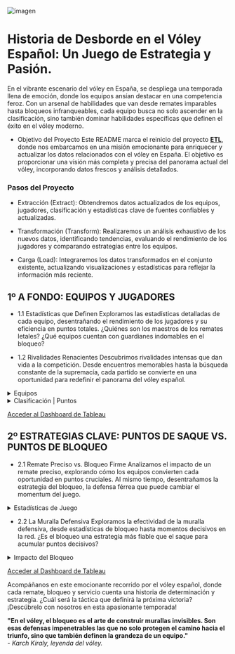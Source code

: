 ![imagen](https://github.com/AlejandroCasna/Proyecto-W5-Visualizaci-RFEVB/blob/5c7b8708ed9af07d73eb96b597572ed1b38e311a/imagenes/portada.jpg)

# Historia de Desborde en el Vóley Español: Un Juego de Estrategia y Pasión.

En el vibrante escenario del vóley en España, se despliega una temporada llena de emoción, donde los equipos ansían destacar en una competencia feroz. Con un arsenal de habilidades que van desde remates imparables hasta bloqueos infranqueables, cada equipo busca no solo ascender en la clasificación, sino también dominar habilidades específicas que definen el éxito en el vóley moderno.

- Objetivo del Proyecto
Este README marca el reinicio del proyecto [**ETL**](https://github.com/AlejandroCasna/Proyecto-scraping), donde nos embarcamos en una misión emocionante para enriquecer y actualizar los datos relacionados con el vóley en España. El objetivo es proporcionar una visión más completa y precisa del panorama actual del vóley, incorporando datos frescos y análisis detallados.

### Pasos del Proyecto
  - Extracción (Extract): Obtendremos datos actualizados de los equipos, jugadores, clasificación y estadísticas clave de fuentes confiables y actualizadas.

  - Transformación (Transform): Realizaremos un análisis exhaustivo de los nuevos datos, identificando tendencias, evaluando el rendimiento de los jugadores y comparando estrategias entre los equipos.

  - Carga (Load): Integraremos los datos transformados en el conjunto existente, actualizando visualizaciones y estadísticas para reflejar la información más reciente.


## 1º A FONDO: EQUIPOS Y JUGADORES
- 1.1 Estadísticas que Definen
Exploramos las estadísticas detalladas de cada equipo, desentrañando el rendimiento de los jugadores y su eficiencia en puntos totales. ¿Quiénes son los maestros de los remates letales? ¿Qué equipos cuentan con guardianes indomables en el bloqueo?

- 1.2 Rivalidades Renacientes
Descubrimos rivalidades intensas que dan vida a la competición. Desde encuentros memorables hasta la búsqueda constante de la supremacía, cada partido se convierte en una oportunidad para redefinir el panorama del vóley español.
<details>
<summary>Equipos</summary>
<br>

Aquí podemos apreciar a los equipos actuales en plena disputa por la victoria en la SuperLiga Masculina, cada uno llevando consigo su propia narrativa y aspiraciones.

![diagrama](https://github.com/AlejandroCasna/Proyecto-W5-Visualizaci-RFEVB/blob/6ae6c36510dd9a4c4d951689d0291bc2d6061e14/imagenes/clasificaci%C3%B3n.jpg)

</details>

<details>
<summary>Clasificación | Puntos</summary>
<br>

![diagrama](https://github.com/AlejandroCasna/Proyecto-W5-Visualizaci-RFEVB/blob/main/imagenes/dashboard.jpg)

</details>

[Acceder al Dashboard de Tableau](https://public.tableau.com/app/profile/alejandro.almeida.casn/viz/Voley/Dashboard1?publish=yes)
</details>

## 2º ESTRATEGIAS CLAVE: PUNTOS DE SAQUE VS. PUNTOS DE BLOQUEO
- 2.1 Remate Preciso vs. Bloqueo Firme
Analizamos el impacto de un remate preciso, explorando cómo los equipos convierten cada oportunidad en puntos cruciales. Al mismo tiempo, desentrañamos la estrategia del bloqueo, la defensa férrea que puede cambiar el momentum del juego.

<details>
<summary>Estadísticas de Juego</summary>
<br>
  
![diagrama](https://github.com/AlejandroCasna/Proyecto-W5-Visualizaci-RFEVB/blob/6ae6c36510dd9a4c4d951689d0291bc2d6061e14/imagenes/ataque_ataque%20bloqueado.jpg)
</details>

- 2.2 La Muralla Defensiva
Exploramos la efectividad de la muralla defensiva, desde estadísticas de bloqueo hasta momentos decisivos en la red. ¿Es el bloqueo una estrategia más fiable que el saque para acumular puntos decisivos?

<details>
<summary>Impacto del Bloqueo</summary>
<br>

Se destaca la importancia de evitar errores en la recepción, que, aunque no definen puntos, pueden influir significativamente en el desarrollo del juego.

![diagrama](https://github.com/AlejandroCasna/Proyecto-W5-Visualizaci-RFEVB/blob/6ae6c36510dd9a4c4d951689d0291bc2d6061e14/imagenes/errores.jpg)
</details>

[Acceder al Dashboard de Tableau](https://public.tableau.com/app/profile/alejandro.almeida.casn/viz/Voley1/Dashboard2?publish=yes)

Acompáñanos en este emocionante recorrido por el vóley español, donde cada remate, bloqueo y servicio cuenta una historia de determinación y estrategia. ¿Cuál será la táctica que definirá la próxima victoria? ¡Descúbrelo con nosotros en esta apasionante temporada!

**"En el vóley, el bloqueo es el arte de construir murallas invisibles. Son esas defensas impenetrables las que no solo protegen el camino hacia el triunfo, sino que también definen la grandeza de un equipo."**  
*- Karch Kiraly, leyenda del vóley.*